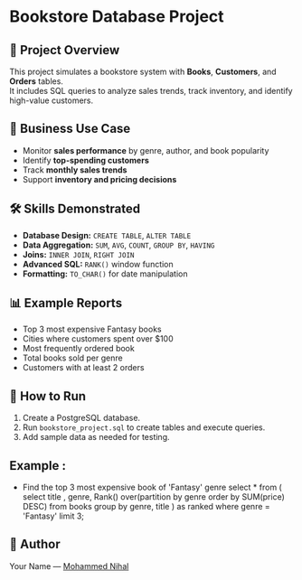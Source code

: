 # Bookstore Database Project

## 📌 Project Overview
This project simulates a bookstore system with **Books**, **Customers**, and **Orders** tables.  
It includes SQL queries to analyze sales trends, track inventory, and identify high-value customers.

## 🎯 Business Use Case
- Monitor **sales performance** by genre, author, and book popularity
- Identify **top-spending customers**
- Track **monthly sales trends**
- Support **inventory and pricing decisions**

## 🛠 Skills Demonstrated
- **Database Design:** `CREATE TABLE`, `ALTER TABLE`
- **Data Aggregation:** `SUM`, `AVG`, `COUNT`, `GROUP BY`, `HAVING`
- **Joins:** `INNER JOIN`, `RIGHT JOIN`
- **Advanced SQL:** `RANK()` window function
- **Formatting:** `TO_CHAR()` for date manipulation

## 📊 Example Reports
- Top 3 most expensive Fantasy books
- Cities where customers spent over $100
- Most frequently ordered book
- Total books sold per genre
- Customers with at least 2 orders

## 🚀 How to Run
1. Create a PostgreSQL database.
2. Run `bookstore_project.sql` to create tables and execute queries.
3. Add sample data as needed for testing.

## Example :
- Find the top 3 most expensive book of 'Fantasy' genre
select * from (
select title ,
genre,
Rank() over(partition by genre order by SUM(price) DESC)
from books
group by genre, title
	) as ranked
	where genre = 'Fantasy'
	limit 3;

## 📄 Author
Your Name — [Mohammed Nihal](https://linkedin.com/in/Mohdnihal03)

